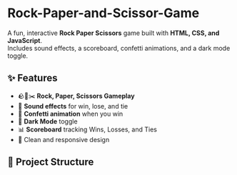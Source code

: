 # Rock-Paper-and-Scissor-Game

A fun, interactive **Rock Paper Scissors** game built with **HTML, CSS, and JavaScript**.  
Includes sound effects, a scoreboard, confetti animations, and a dark mode toggle.  

## ✨ Features
- 🪨📄✂️ **Rock, Paper, Scissors Gameplay**
- 🎵 **Sound effects** for win, lose, and tie
- 🎊 **Confetti animation** when you win
- 🌙 **Dark Mode** toggle
- 📊 **Scoreboard** tracking Wins, Losses, and Ties
- 🎨 Clean and responsive design

## 📂 Project Structure
